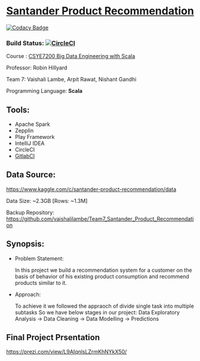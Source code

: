 # [Santander Product Recommendation](https://www.kaggle.com/c/santander-product-recommendation/data)
[![Codacy Badge](https://api.codacy.com/project/badge/Grade/3dcce2c12f2649b0bcf3ec036c8456e2)](https://www.codacy.com/app/lambe.v/Team7_Santander_Product_Recommendation?utm_source=github.com&amp;utm_medium=referral&amp;utm_content=vaishalilambe/Team7_Santander_Product_Recommendation&amp;utm_campaign=Badge_Grade)

### Build Status: [![CircleCI](https://circleci.com/gh/vaishalilambe/Team7_Santander_Product_Recommendation.svg?style=svg)](https://circleci.com/gh/vaishalilambe/Team7_Santander_Product_Recommendation)

Course : [CSYE7200 Big Data Engineering with Scala](https://www.coursicle.com/neu/courses/CSYE/7200/)

Professor: Robin Hillyard

Team 7: Vaishali Lambe, Arpit Rawat, Nishant Gandhi

Programming Language: **Scala**

## Tools: 
 - Apache Spark
 - Zepplin
 - Play Framework
 - IntelliJ IDEA
 - CircleCI
 - [GitlabCI](https://gitlab.com/nishantgandhi99/Team_7_Santander_Product_Recommendation) 

## Data Source: 

https://www.kaggle.com/c/santander-product-recommendation/data

Data Size: ~2.3GB [Rows: ~1.3M]

Backup Repository: https://github.com/vaishalilambe/Team7_Santander_Product_Recommendation

## Synopsis:

- Problem Statement:

  In this project we build a recommendation system for a customer on the basis of behavior of his existing product consumption and recommend products similar to it.

- Approach:
  

  To achieve it we  followed the appraoch of divide single task into multiple subtasks
  So we have below stages in our project: Data Exploratory Analysis -> Data Cleaning -> Data Modelling -> Predictions

  
## Final Project Prsentation

https://prezi.com/view/L9AIqnlsLZrmKhNYkX50/